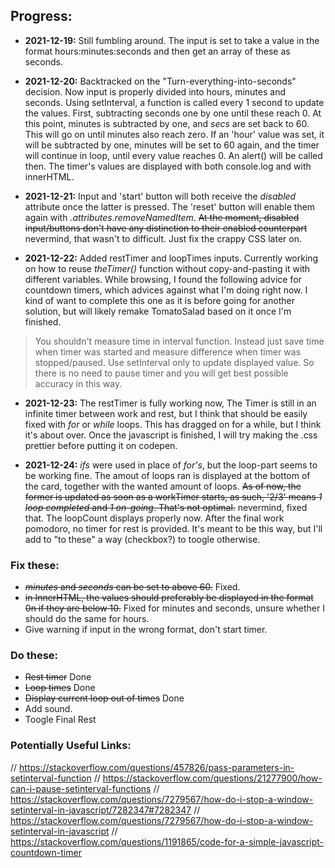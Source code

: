 ## Progress:
+ **2021-12-19:** Still fumbling around. The input is set to take a value in the format hours:minutes:seconds and then get an array of these as seconds. 

+ **2021-12-20:** Backtracked on the "Turn-everything-into-seconds" decision. Now input is properly divided into hours, minutes and seconds. Using setInterval, a function is called every 1 second to update the values. First, subtracting seconds one by one until these reach 0. At this point, minutes is subtracted by one, and *secs* are set back to 60. This will go on until minutes also reach zero. If an 'hour' value was set, it will be subtracted by one, minutes will be set to 60 again, and the timer will continue in loop, until every value reaches 0. An alert() will be called then. The timer's values are displayed with both console.log and with innerHTML. 

+ **2021-12-21:** Input and 'start' button will both receive the *disabled* attribute once the latter is pressed. The 'reset' button will enable them again with *.attributes.removeNamedItem*. ~~At the moment, disabled input/buttons don't have any distinction to their enabled counterpart~~ nevermind, that wasn't to difficult. Just fix the crappy CSS later on.

+ **2021-12-22:** Added restTimer and loopTimes inputs. Currently working on how to reuse *theTimer()* function without copy-and-pasting it with different variables. While browsing, I found the following advice for countdown timers, which advices against what I'm doing right now. I kind of want to complete this one as it is before going for another solution, but will likely remake TomatoSalad based on it once I'm finished.

> You shouldn't measure time in interval function. Instead just save time when timer was started and measure difference when timer was stopped/paused. Use setInterval only to update displayed value. So there is no need to pause timer and you will get best possible accuracy in this way.

+ **2021-12-23:** The restTimer is fully working now, The Timer is still in an infinite timer between work and rest, but I think that should be easily fixed with *for* or *while* loops. This has dragged on for a while, but I think it's about over. Once the javascript is finished, I will try making the .css prettier before putting it on codepen.

+ **2021-12-24:** *ifs* were used in place of *for's*, but the loop-part seems to be working fine. The amout of loops ran is displayed at the bottom of the card, together with the wanted amount of loops. ~~As of now, the former is updated as soon as a workTimer starts, as such, '2/3' means *1 loop completed* and *1 on-going*. That's not optimal.~~ nevermind, fixed that. The loopCount displays properly now. After the final work pomodoro, no timer for rest is provided. It's meant to be this way, but I'll add to "to these" a way (checkbox?) to toogle otherwise.


### Fix these:
+ ~~*minutes* and *seconds* can be set to above 60.~~ Fixed.
+ ~~in InnerHTML, the values should preferably be displayed in the format 0n if they are below 10.~~ Fixed for minutes and seconds, unsure whether I should do the same for hours.
+ Give warning if input in the wrong format, don't start timer. 

### Do these:
+ ~~Rest timer~~ Done
+ ~~Loop times~~ Done
+ ~~Display current loop out of times~~ Done
+ Add sound.
+ Toogle Final Rest

### Potentially Useful Links:

// https://stackoverflow.com/questions/457826/pass-parameters-in-setinterval-function
// https://stackoverflow.com/questions/21277900/how-can-i-pause-setinterval-functions
// https://stackoverflow.com/questions/7279567/how-do-i-stop-a-window-setinterval-in-javascript/7282347#7282347
// https://stackoverflow.com/questions/7279567/how-do-i-stop-a-window-setinterval-in-javascript
// https://stackoverflow.com/questions/1191865/code-for-a-simple-javascript-countdown-timer

